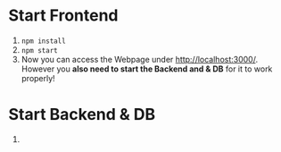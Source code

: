 # Start Frontend
1. `npm install`
2. `npm start`
3. Now you can access the Webpage under [http://localhost:3000/](http://localhost:3000/). However you **also need to start the Backend and & DB** for it to work properly!
# Start Backend & DB
1. 